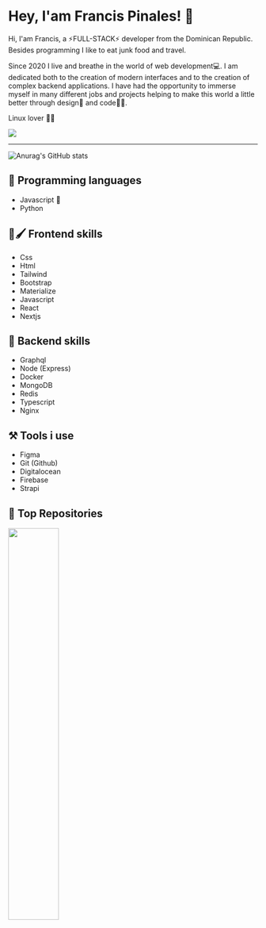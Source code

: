 # Hey, I'am Francis Pinales! 🤙

Hi, I'am Francis, a ⚡FULL-STACK⚡ developer from the Dominican Republic. Besides programming I like to eat junk food and travel.

Since 2020 I live and breathe in the world of web development💻. I am dedicated both to the creation of modern interfaces and to the creation of complex backend applications. I have had the opportunity to immerse myself in many different jobs and projects helping to make this world a little better through design🎨 and code🐱‍💻.

Linux lover 💖🐧

<a href="https://www.github.com/francis560" target="_blank" rel="noreferrer"><img
src="https://img.shields.io/github/followers/francis560?logo=github&style=for-the-badge&color=0891b2&labelColor=1c1917" /></a>

---

![Anurag's GitHub stats](https://github-readme-stats.vercel.app/api?username=francis560&show_icons=true&theme=radical)

## 💛 Programming languages

* Javascript 💖
* Python

## 🎨🖌️ Frontend skills

* Css
* Html
* Tailwind
* Bootstrap
* Materialize
* Javascript
* React 
* Nextjs

## 🤖 Backend skills

* Graphql
* Node (Express)
* Docker
* MongoDB
* Redis
* Typescript
* Nginx

## ⚒️ Tools i use

* Figma
* Git (Github)
* Digitalocean
* Firebase
* Strapi

## 🏅 Top Repositories

<div width="100%" align="center">
  <a href="https://github.com/francis560/express-cli-ultimate" align="left">
    <img align="left" width="45%" src="https://github-readme-stats.vercel.app/api/pin/?username=francis560&repo=express-cli-ultimate&title_color=0891b2&text_color=ffffff&icon_color=0891b2&bg_color=1c1917&hide_border=true&locale=en"/>
  </a>
</div><br />
<br />
<br /><br /><br /><br /><br />

